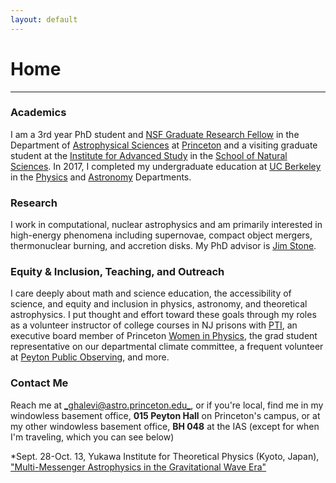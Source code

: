 ```yaml
---
layout: default
---
```

# Home
---

### Academics
I am a 3rd year PhD student and [NSF Graduate Research Fellow](https://www.nsfgrfp.org/) in the Department of [Astrophysical Sciences](https://web.astro.princeton.edu) at [Princeton](http://princeton.edu) and a visiting graduate student at the [Institute for Advanced Study](https://www.ias.edu/) in the [School of Natural Sciences](http://sns.ias.edu/). In 2017, I completed my undergraduate education at [UC Berkeley](http://berkeley.edu) in the [Physics](http://physics.berkeley.edu) and [Astronomy](https://astro.berkeley.edu) Departments.

### Research
I work in computational, nuclear astrophysics and am primarily interested in high-energy phenomena including supernovae, compact object mergers, thermonuclear burning, and accretion disks. My PhD advisor is [Jim Stone](https://www.sns.ias.edu/jmstone). 

### Equity & Inclusion, Teaching, and Outreach
I care deeply about math and science education, the accessibility of science, and equity and inclusion in physics, astronomy, and theoretical astrophysics. I put thought and effort toward these goals through my roles as a volunteer instructor of college courses in NJ prisons with [PTI](https://prisonteaching.org/), an executive board member of Princeton [Women in Physics](https://wip.princeton.edu/), the grad student representative on our departmental climate committee, a frequent volunteer at [Peyton Public Observing](https://www.astro.princeton.edu/observatory/publicobserving.php), and more.

### Contact Me
Reach me at [_ghalevi@astro.princeton.edu_](mailto:ghalevi@astro.princeton.edu), or if you're local, find me in my windowless basement office, **015 Peyton Hall** on Princeton's campus, or at my other windowless basement office, **BH 048** at the IAS (except for when I'm traveling, which you can see below)

*Sept. 28-Oct. 13, Yukawa Institute for Theoretical Physics (Kyoto, Japan), ["Multi-Messenger Astrophysics in the Gravitational Wave Era"](http://www2.yukawa.kyoto-u.ac.jp/~mmgw2019/index.php)
